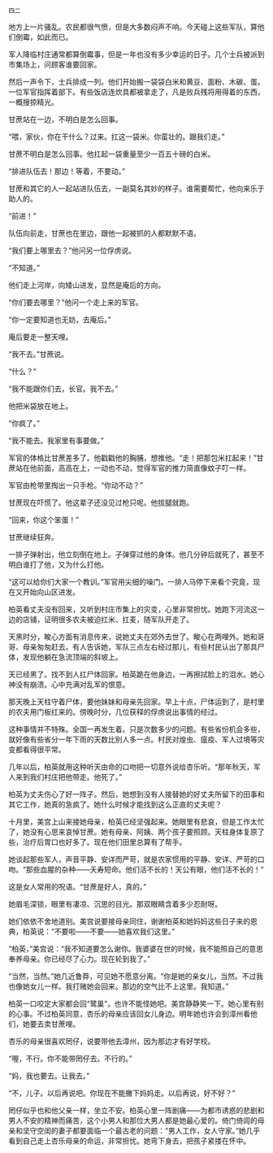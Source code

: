     四二 

   地方上一片骚乱。农民都很气愤，但是大多数闷声不响。今天碰上这些军队，算他们倒霉，如此而已。

   军人降临村庄通常都算倒霉事，但是一年也没有多少幸运的日子。几个士兵被派到市集场上，问顾客谁要回家。

   然后一声令下，士兵排成一列。他们开始搬一袋袋白米和黄豆、面粉、木碳、蛋。一位军官指挥着部下。有些饭店连炊具都被拿走了，凡是败兵残将用得着的东西，一概搜掠精光。

   甘蔗站在一边，不明白是怎么回事。

   “喂，家伙，你在干什么？过来。扛这一袋米。你蛮壮的。跟我们走。”

   甘蔗不明白是怎么回事。他扛起一袋重量至少一百五十磅的白米。

   “排进队伍去！那边！等着，不要动。”

   甘蔗和其它的人一起站进队伍去，一副莫名其妙的样子。谁需要帮忙，他向来乐于助人的。

   “前进！”

   队伍向前走，甘蔗也在里边，跟他一起被抓的人都默默不语。

   “我们要上哪里去？”他问另一位俘虏说。

   “不知道。”

   他们走上河岸，向矮山进发，显然是庵后的方向。

   “你们要去哪里？”他问一个走上来的军官。

   “你一定要知道也无妨，去庵后。”

   庵后要走一整天哩。

   “我不去。”甘蔗说。

   “什么？”

   “我不能跟你们去，长官。我不去。”

   他把米袋放在地上。

   “你疯了。”

   “我不能去。我家里有事要做。”

   军官的体格比甘蔗差多了。他戳戳他的胸脯，想推他。“走！把那包米扛起来！”甘蔗站在他前面，高高在上，一动也不动，觉得军官的推力简直像蚊子叮一样。

   军官由枪带里掏出一只手枪。“你动不动？”

   甘蔗现在吓慌了。他这辈子还没见过枪只呢。他拔腿就跑。

   “回来，你这个笨蛋！”

   甘蔗继续狂奔。

   一排子弹射出，他立刻倒在地上。子弹穿过他的身体。他几分钟后就死了，甚至不明白谁打了他，又为什么打他。

   “这可以给你们大家一个教训。”军官用尖细的噪门。一排人马停下来看个究竟，现在又开始向山区进发。

   柏英看丈夫没有回来，又听到村庄市集上的灾变，心里非常担忧。她跑下河流这一边的店铺，证明很多农夫被迫扛米、扛麦，随军队开走了。

   天黑时分，畯心方面有消息传来，说她丈夫在郊外去世了。畯心在两哩外。她和哥哥、母亲匆匆赶去。有人告诉她，军队三点左右经过那儿，有些村民认出了那具尸体，发现他躺在急流顶端的斜坡上。

   天已经黑了。找不到人扛尸体回家。柏英跪在他身边，一再擦拭脸上的泪水。她心神没有崩溃。心中充满对乱军的恨意。

   那天晚上天柱守着尸体，要他妹妹和母亲先回家。早上十点，尸体运到了，是村里的农夫用门板扛来的。傍晚时分，几位获释的俘虏说出事情的经过。

   这种事情并不特殊。全国一再发生着。只是次数多少的问题。有些省份机会多些，就好像有些省分一年下雨的天数比别人多一点。村民对煌虫、瘟疫、军人过境等灾变都看得很平常。

   几年以后，柏英就用这种听天由命的口吻把一切意外说给杏乐听。“那年秋天，军人来到我们村庄把他带走。他死了。”

   柏英为丈夫伤心了好一阵子。然后，她想到没有人接替她的好丈夫所留下的田事和其它工作，她真的急疯了。她什么时候才能找到这么正直的丈夫呢？

   十月里，美宫上山来接她母亲，柏英已经坚强起来。她眼里有悲哀，但是工作太忙了，她没有心思来哀悼甘蔗。她有母亲、阿姨、两个孩子要照顾。天柱身体复原了些，治疗后胃口也好多了。现在他们田里总算有了帮手。

   她谈起那些军人，声音平静、安详而严苛，就是农家惯用的平静、安详、严苛的口吻。“那些血腥的杂种——夭寿短命。他们活不长的！天公有眼，他们活不长的！”

   这是女人常用的呪语。“甘蔗是好人，真的。”

   她眉毛深锁，眼里有凄凉、沉思的目光。那双眼睛含着多少忍耐呀。

   她们依依不舍地道别。美宫说要接母亲同住，谢谢柏英和她妈妈这些日子来的恩典，柏英说：“不要啦——不要——她喜欢我们这里。”

   “柏英，”美宫说：“我不知道要怎么谢你。我婆婆在世的时候，我不能照自己的意思奉养母亲。你已经尽了心力。现在轮到我了。”

   “当然，当然。”她几近鲁莽，可见她不愿意分离。“你是她的亲女儿，当然。不过我也像她女儿一样。我打赌她会回来。那边的空气比不上这里。我知道。”

   柏英一口咬定大家都会回“鹭巢”，也许不能怪她吧。美宫静静笑一下。她心里有别的心事。不过柏英同意，杏乐的母亲应该回女儿身边。明年她也许会到漳州看他们，她要去卖甘蔗哩。

   杏乐的母亲很喜欢罔仔，说要带他去漳州，因为那边才有好学校。

   “喔，不行。你不能带罔仔去。不行的。”

   “妈，我也要去。让我去。”

   “不，儿子。以后再说吧。你现在不能撇下妈妈走。以后再说，好不好？”

   罔仔似乎也和他父亲一样，坐立不安。柏英心里一阵剧痛——为都市诱惑的悲剧和男人不安的精神而痛苦，这个小男人和那位大男人都是她最心爱的。倚门倚闾的母亲和坚守空闺的妻子都要面临一个最古老的问题：“男人工作，女人守家。”她几乎看到自己走上杏乐母亲的命运，非常担忧。她弯下身去，把孩子紧搂在怀中。

